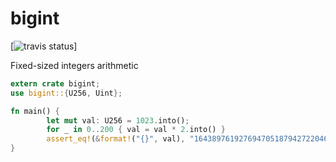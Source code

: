 # bigint

[![travis status](https://travis-ci.org/ethcore/bigint.svg?branch=master)]

Fixed-sized integers arithmetic

```rust
extern crate bigint;
use bigint::{U256, Uint};

fn main() {
		let mut val: U256 = 1023.into();
		for _ in 0..200 { val = val * 2.into() }
		assert_eq!(&format!("{}", val), "1643897619276947051879427220465009342380213662639797070513307648");
}
